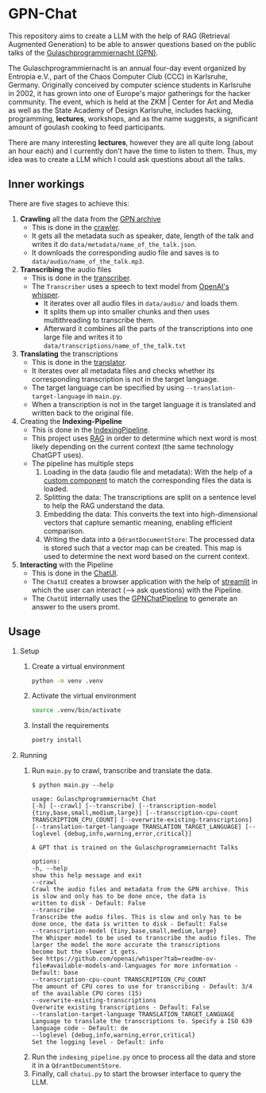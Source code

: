 # GPN-Chat

This repository aims to create a LLM with the help of RAG (Retrieval Augmented Generation) to be able to answer questions based on the public talks of the
[Gulaschprogrammiernacht (GPN)](https://entropia.de/GPN22/en).

The Gulaschprogrammiernacht is an annual four-day event organized by Entropia e.V., part of the Chaos Computer
Club (CCC) in Karlsruhe, Germany. Originally conceived by computer science students in Karlsruhe in 2002, it has grown
into one of Europe's major gatherings for the hacker community. The event, which is held at the ZKM | Center for Art and
Media as well as the State Academy of Design Karlsruhe, includes hacking, programming, **lectures**, workshops, and as the
name suggests, a significant amount of goulash cooking to feed participants. 

There are many interesting **lectures**, however they are all quite long (about an hour each) and I currently don't have the time to listen to them. Thus, my idea was to create a LLM which I could ask questions about all the talks.

## Inner workings

There are five stages to achieve this:

1. **Crawling** all the data from the [GPN archive](https://media.ccc.de/b/conferences/gpn)
   - This is done in the [crawler](source/crawler.py).
   - It gets all the metadata such as speaker, date, length of the talk and writes it do `data/metadata/name_of_the_talk.json`.
   - It downloads the corresponding audio file and saves is to `data/audio/name_of_the_talk.mp3`.
2. **Transcribing** the audio files
   - This is done in the [transcriber](source/transcriber.py).
   - The `Transcriber` uses a speech to text model from [OpenAI's whisper](https://github.com/openai/whisper).
     - It iterates over all audio files in `data/audio/` and loads them.
     - It splits them up into smaller chunks and then uses multithreading to transcribe them.
     - Afterward it combines all the parts of the transcriptions into one large file and writes it to `data/transcriptions/name_of_the_talk.txt`
3. **Translating** the transcriptions
   - This is done in the [translator](source/translator.py).
   - It iterates over all metadata files and checks whether its corresponding transcription is not in the target language.
   - The target language can be specified by using `--translation-target-language` in `main.py`.
   - When a transcription is not in the target language it is translated and written back to the original file.
4. Creating the **Indexing-Pipeline**
   - This is done in the [IndexingPipeline](source/indexing_pipeline.py).
   - This project uses [RAG](https://de.wikipedia.org/wiki/Retrieval_Augmented_Generation) in order to determine which next word is most likely depending on the current context (the same technology ChatGPT uses).
   - The pipeline has multiple steps
     1. Loading in the data (audio file and metadata): With the help of a [custom component](source/TranscriptionAndMetadataToDocument.py) to match the corresponding files the data is loaded.
     2. Splitting the data: The transcriptions are split on a sentence level to help the RAG understand the data.
     3. Embedding the data: This converts the text into high-dimensional vectors that capture semantic meaning, enabling efficient comparison.
     4. Writing the data into a `QdrantDocumentStore`: The processed data is stored such that a vector map can be created. This map is used to determine the next word based on the current context.
5. **Interacting** with the Pipeline
   - This is done in the [ChatUI](source/chatui.py).
   - The `ChatUI` creates a browser application with the help of [streamlit](https://streamlit.io/) in which the user can interact (--> ask questions) with the Pipeline.
   - The `ChatUI` internally uses the [GPNChatPipeline](source/gpn_chat_pipeline.py) to generate an answer to the users promt.

## Usage

1. Setup
   1. Create a virtual environment
      ```bash
      python -m venv .venv
      ```
   2. Activate the virtual environment
      ```bash
      source .venv/bin/activate
      ```
   3. Install the requirements
      ```bash
      poetry install
      ```
2. Running
   
   1. Run `main.py` to crawl, transcribe and translate the data.
      ```text
      $ python main.py --help
   
      usage: Gulaschprogrammiernacht Chat
      [-h] [--crawl] [--transcribe] [--transcription-model {tiny,base,small,medium,large}] [--transcription-cpu-count TRANSCRIPTION_CPU_COUNT] [--overwrite-existing-transcriptions] [--translation-target-language TRANSLATION_TARGET_LANGUAGE] [--loglevel {debug,info,warning,error,critical}]
   
      A GPT that is trained on the Gulaschprogrammiernacht Talks
   
      options:
      -h, --help
      show this help message and exit
      --crawl
      Crawl the audio files and metadata from the GPN archive. This is slow and only has to be done once, the data is
      written to disk - Default: False
      --transcribe
      Transcribe the audio files. This is slow and only has to be done once, the data is written to disk - Default: False
      --transcription-model {tiny,base,small,medium,large}
      The Whisper model to be used to transcribe the audio files. The larger the model the more accurate the transcriptions
      become but the slower it gets.
      See https://github.com/openai/whisper?tab=readme-ov-file#available-models-and-languages for more information -
      Default: base
      --transcription-cpu-count TRANSCRIPTION_CPU_COUNT
      The amount of CPU cores to use for transcribing - Default: 3/4 of the available CPU cores (15)
      --overwrite-existing-transcriptions
      Overwrite existing transcriptions - Default: False
      --translation-target-language TRANSLATION_TARGET_LANGUAGE
      Language to translate the transcriptions to. Specify a ISO 639 language code - Default: de
      --loglevel {debug,info,warning,error,critical}
      Set the logging level - Default: info
      ```
   2. Run the `indexing_pipeline.py` once to process all the data and store it in a `QdrantDocumentStore`.
   3. Finally, call `chatui.py` to start the browser interface to query the LLM. 
